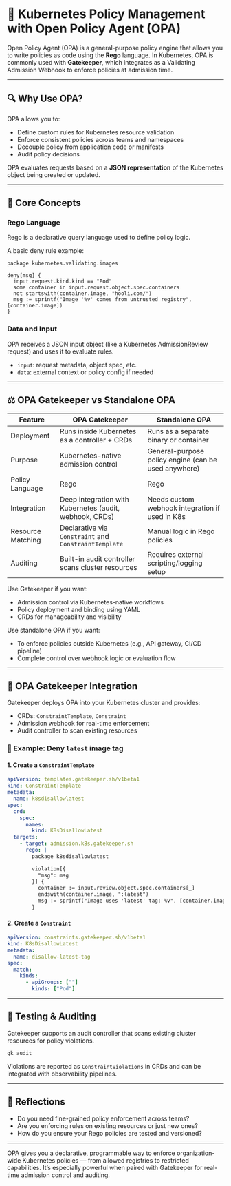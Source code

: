# 🧠 Kubernetes Policy Management with Open Policy Agent (OPA)

Open Policy Agent (OPA) is a general-purpose policy engine that allows you to write policies as code using the **Rego** language. In Kubernetes, OPA is commonly used with **Gatekeeper**, which integrates as a Validating Admission Webhook to enforce policies at admission time.

---

## 🔍 Why Use OPA?

OPA allows you to:
- Define custom rules for Kubernetes resource validation
- Enforce consistent policies across teams and namespaces
- Decouple policy from application code or manifests
- Audit policy decisions

OPA evaluates requests based on a **JSON representation** of the Kubernetes object being created or updated.

---

## 🧱 Core Concepts

### Rego Language
Rego is a declarative query language used to define policy logic.

A basic deny rule example:
```rego
package kubernetes.validating.images

deny[msg] {
  input.request.kind.kind == "Pod"
  some container in input.request.object.spec.containers
  not startswith(container.image, "hooli.com/")
  msg := sprintf("Image '%v' comes from untrusted registry", [container.image])
}
```

### Data and Input
OPA receives a JSON input object (like a Kubernetes AdmissionReview request) and uses it to evaluate rules.

- `input`: request metadata, object spec, etc.
- `data`: external context or policy config if needed

---

## ⚖️ OPA Gatekeeper vs Standalone OPA

| Feature | OPA Gatekeeper | Standalone OPA |
|--------|----------------|----------------|
| Deployment | Runs inside Kubernetes as a controller + CRDs | Runs as a separate binary or container |
| Purpose | Kubernetes-native admission control | General-purpose policy engine (can be used anywhere) |
| Policy Language | Rego | Rego |
| Integration | Deep integration with Kubernetes (audit, webhook, CRDs) | Needs custom webhook integration if used in K8s |
| Resource Matching | Declarative via `Constraint` and `ConstraintTemplate` | Manual logic in Rego policies |
| Auditing | Built-in audit controller scans cluster resources | Requires external scripting/logging setup |

Use Gatekeeper if you want:
- Admission control via Kubernetes-native workflows
- Policy deployment and binding using YAML
- CRDs for manageability and visibility

Use standalone OPA if you want:
- To enforce policies outside Kubernetes (e.g., API gateway, CI/CD pipeline)
- Complete control over webhook logic or evaluation flow

---

## 🚦 OPA Gatekeeper Integration

Gatekeeper deploys OPA into your Kubernetes cluster and provides:
- CRDs: `ConstraintTemplate`, `Constraint`
- Admission webhook for real-time enforcement
- Audit controller to scan existing resources

### 🧩 Example: Deny `latest` image tag

#### 1. Create a `ConstraintTemplate`
```yaml
apiVersion: templates.gatekeeper.sh/v1beta1
kind: ConstraintTemplate
metadata:
  name: k8sdisallowlatest
spec:
  crd:
    spec:
      names:
        kind: K8sDisallowLatest
  targets:
    - target: admission.k8s.gatekeeper.sh
      rego: |
        package k8sdisallowlatest

        violation[{
          "msg": msg
        }] {
          container := input.review.object.spec.containers[_]
          endswith(container.image, ":latest")
          msg := sprintf("Image uses 'latest' tag: %v", [container.image])
        }
```

#### 2. Create a `Constraint`
```yaml
apiVersion: constraints.gatekeeper.sh/v1beta1
kind: K8sDisallowLatest
metadata:
  name: disallow-latest-tag
spec:
  match:
    kinds:
      - apiGroups: [""]
        kinds: ["Pod"]
```

---

## 🧪 Testing & Auditing

Gatekeeper supports an audit controller that scans existing cluster resources for policy violations.

```bash
gk audit
```

Violations are reported as `ConstraintViolations` in CRDs and can be integrated with observability pipelines.

---

## 🧠 Reflections

- Do you need fine-grained policy enforcement across teams?
- Are you enforcing rules on existing resources or just new ones?
- How do you ensure your Rego policies are tested and versioned?

---

OPA gives you a declarative, programmable way to enforce organization-wide Kubernetes policies — from allowed registries to restricted capabilities. It’s especially powerful when paired with Gatekeeper for real-time admission control and auditing.


